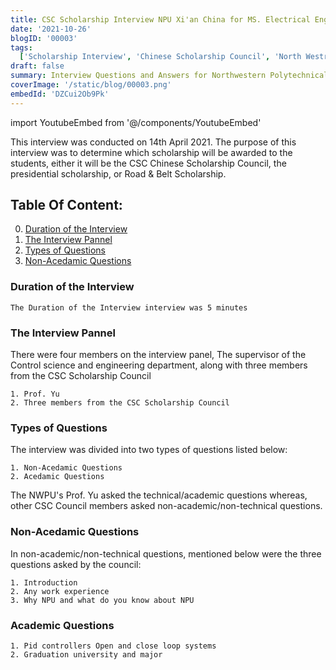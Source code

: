 ```yaml
---
title: CSC Scholarship Interview NPU Xi'an China for MS. Electrical Engineering 2021
date: '2021-10-26'
blogID: '00003'
tags:
  ['Scholarship Interview', 'Chinese Scholarship Council', 'North Westren PolyTechnical University']
draft: false
summary: Interview Questions and Answers for Northwestern Polytechnical University Xi'an China for Chinese scholarship council 2021-2023, Masters Ecletcial engineering in control sciences and engineering .
coverImage: '/static/blog/00003.png'
embedId: 'DZCui2Ob9Pk'
---
```


import YoutubeEmbed from '@/components/YoutubeEmbed'

This interview was conducted on 14th April 2021. The purpose of this interview was to determine which scholarship will be awarded to the students, either it will be the CSC Chinese Scholarship Council, the presidential scholarship, or Road & Belt Scholarship.

<YoutubeEmbed embedId="DZCui2Ob9Pk" />

## Table Of Content:

0. [Duration of the Interview](#duration-of-thei-nterview)
1. [The Interview Pannel](#the-interview-pannel)
2. [Types of Questions](#types-of-questions)
3. [Non-Acedamic Questions](#non-acedamic-questions)

### Duration of the Interview

```
The Duration of the Interview interview was 5 minutes
```

### The Interview Pannel

There were four members on the interview panel, The supervisor of the Control science and engineering department, along with three members from the CSC Scholarship Council

```
1. Prof. Yu
2. Three members from the CSC Scholarship Council
```

### Types of Questions

The interview was divided into two types of questions listed below:

```
1. Non-Acedamic Questions
2. Acedamic Questions
```

The NWPU's Prof. Yu asked the technical/academic questions whereas, other CSC Council members asked non-academic/non-technical questions.

### Non-Acedamic Questions

In non-academic/non-technical questions, mentioned below were the three questions asked by the council:

```
1. Introduction
2. Any work experience
3. Why NPU and what do you know about NPU
```

### Academic Questions

```
1. Pid controllers Open and close loop systems
2. Graduation university and major
```
